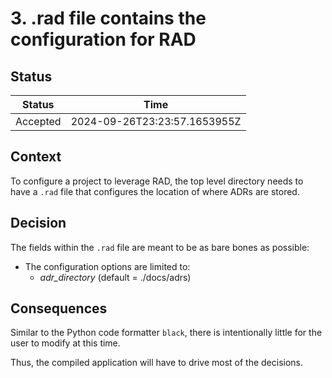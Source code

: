 # 3. .rad file contains the configuration for RAD

## Status

| Status   | Time                         |
| -------- | ---------------------------- |
| Accepted | 2024-09-26T23:23:57.1653955Z |

## Context

To configure a project to leverage RAD, the top level directory needs to have a
`.rad` file that configures the location of where ADRs are stored.

## Decision

The fields within the `.rad` file are meant to be as bare bones as possible:

- The configuration options are limited to:
  - *adr_directory* (default = ./docs/adrs)

## Consequences

Similar to the Python code formatter `black`, there is intentionally little for
the user to modify at this time.

Thus, the compiled application will have to drive most of the decisions.
